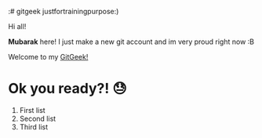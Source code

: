 :# gitgeek
justfortrainingpurpose:)

Hi all!

**Mubarak** here! I just make a new git account and im very proud right now :B

Welcome to my [GitGeek!](https://abdulmubarakz.github.io/gitgeek/)

# Ok you ready?!  :sweat:

1. First list
1. Second list
1. Third list
